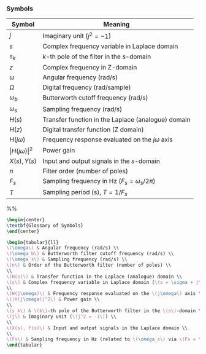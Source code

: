 

### Symbols

| Symbol                       | Meaning                                                |
| ---------------------------- | ------------------------------------------------------ |
| $j$                          | Imaginary unit ($j^2 = -1$)                            |
| $s$                          | Complex frequency variable in Laplace domain           |
| $s_k$                        | $k$-th pole of the filter in the $s$-domain            |
| $z$                          | Complex frequency in Z-domain                          |
| $\omega$                     | Angular frequency (rad/s)                              |
| $\Omega$                     | Digital frequency (rad/sample)                         |
| $\omega_b$                   | Butterworth cutoff frequency (rad/s)                   |
| $\omega_s$                   | Sampling frequency (rad/s)                             |
| $H(s)$                       | Transfer function in the Laplace (analogue) domain     |
| $H(z)$                       | Digital transfer function (Z domain)                   |
| $H(j\omega)$                 | Frequency response evaluated on the $j\omega$ axis     |
| $\lvert{H(j\omega)}\rvert^2$ | Power gain                                             |
| $X(s), Y(s)$                 | Input and output signals in the $s$-domain             |
| $n$                          | Filter order (number of poles)                         |
| $F_{s}$                      | Sampling frequency in Hz ($F_{s} = \omega_{s} / 2\pi$) |
| $T$                          | Sampling period (s), $T=1/F_{s}$​                      |

%%
```latex
\begin{center}
\textbf{Glossary of Symbols}
\end{center}

\begin{tabular}{ll}
\(\omega\) & Angular frequency (rad/s) \\
\(\omega_b\) & Butterworth filter cutoff frequency (rad/s) \\
\(\omega_s\) & Sampling frequency (rad/s) \\
\(n\) & Order of the Butterworth filter (number of poles) \\
\\
\(H(s)\) & Transfer function in the Laplace (analogue) domain \\
\(s\) & Complex frequency variable in Laplace domain (\(s = \sigma + j\omega\)) \\
\\
\(H(j\omega)\) & Frequency response evaluated on the \(j\omega\) axis \\
\(|H(j\omega)|^2\) & Power gain \\
\\
\(s_k\) & \(k\)-th pole of the Butterworth filter in the \(s\)-domain \\
\(j\) & Imaginary unit (\(j^2 = -1\)) \\
\\
\(X(s), Y(s)\) & Input and output signals in the Laplace domain \\
\\
\(Fs\) & Sampling frequency in Hz (related to \(\omega_s\) via \(Fs = \omega_s / 2\pi\)) \\
\end{tabular}
```

